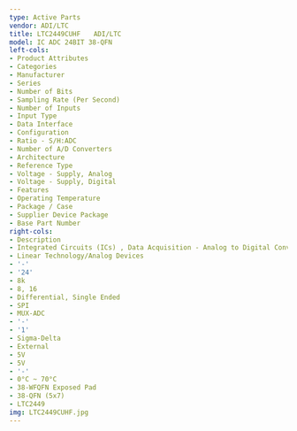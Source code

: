```yaml
---
type: Active Parts
vendor: ADI/LTC
title: LTC2449CUHF　　ADI/LTC
model: IC ADC 24BIT 38-QFN
left-cols:
- Product Attributes
- Categories
- Manufacturer
- Series
- Number of Bits
- Sampling Rate (Per Second)
- Number of Inputs
- Input Type
- Data Interface
- Configuration
- Ratio - S/H:ADC
- Number of A/D Converters
- Architecture
- Reference Type
- Voltage - Supply, Analog
- Voltage - Supply, Digital
- Features
- Operating Temperature
- Package / Case
- Supplier Device Package
- Base Part Number
right-cols:
- Description
- Integrated Circuits (ICs) , Data Acquisition - Analog to Digital Converters (ADC)
- Linear Technology/Analog Devices
- '-'
- '24'
- 8k
- 8, 16
- Differential, Single Ended
- SPI
- MUX-ADC
- '-'
- '1'
- Sigma-Delta
- External
- 5V
- 5V
- '-'
- 0°C ~ 70°C
- 38-WFQFN Exposed Pad
- 38-QFN (5x7)
- LTC2449
img: LTC2449CUHF.jpg
---
```

